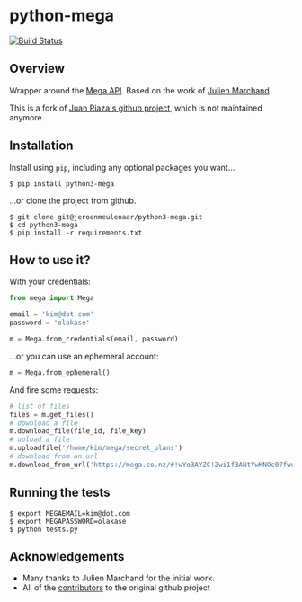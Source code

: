 # python-mega

[![Build Status](https://travis-ci.org/juanriaza/python-mega.png?branch=master)](https://travis-ci.org/juanriaza/python-mega)

## Overview

Wrapper around the [Mega API](https://mega.co.nz/#developers). Based on the work of [Julien Marchand](http://julien-marchand.fr/blog/using-mega-api-with-python-examples/).

This is a fork of [Juan Riaza's github project](https://github.com/juanriaza/python-mega), which is not maintained anymore.

## Installation

Install using `pip`, including any optional packages you want...
	
	$ pip install python3-mega

...or clone the project from github.

    $ git clone git@jeroenmeulenaar/python3-mega.git
    $ cd python3-mega
    $ pip install -r requirements.txt

## How to use it?

With your credentials:

```python
from mega import Mega

email = 'kim@dot.com'
password = 'olakase'

m = Mega.from_credentials(email, password)
```

…or you can use an ephemeral account:

```python
m = Mega.from_ephemeral()
```

And fire some requests:

```python
# list of files
files = m.get_files()
# download a file
m.download_file(file_id, file_key)
# upload a file
m.uploadfile('/home/kim/mega/secret_plans')
# download from an url
m.download_from_url('https://mega.co.nz/#!wYo3AYZC!Zwi1f3ANtYwKNOc07fwuN1enOoRj4CreFouuGqi4D6Y')
```

## Running the tests

    $ export MEGAEMAIL=kim@dot.com
    $ export MEGAPASSWORD=olakase
    $ python tests.py

## Acknowledgements

- Many thanks to Julien Marchand for the initial work.
- All of the [contributors](https://github.com/juanriaza/python-mega/blob/master/CONTRIBUTORS.md) to the original github project
